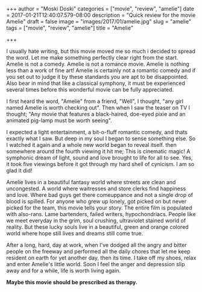 +++
author = "Moski Doski"
categories = ["movie", "review", "amelie"]
date = 2017-01-21T12:40:07.579-08:00
description = "Quick review for the movie Amelie"
draft = false
image = "images/2017/01/amelie.jpg"
slug = "amelie"
tags = ["movie", "review", "amelie"]
title = "Amelie"

+++

I usually hate writing, but this movie moved me so much i decided to spread the word. Let me make something perfectly clear right from the start. Amelie is not a comedy. Amelie is not a romance movie. Amelie is nothing less than a work of fine art! Amelie is certainly not a romantic comedy and if you set out to judge it by these standards you are apt to be disappointed. Also bear in mind that like a classical symphony, it must be experienced several times before this wonderful movie can be fully appreciated.

I first heard the word, "Amelie" from a friend, "Well", I thought, "any girl named Amelie is worth checking out". Then when I saw the teaser on TV I thought; "Any movie that features a black-haired, doe-eyed pixie and an animated pig-lamp must be worth seeing".

I expected a light entertainment, a bit-o-fluff romantic comedy, and thats exactly what I saw. But deep in my soul I began to sense something else. So I watched it again and a whole new world began to reveal itself. then somewhere around the fourth viewing it hit me; This is cinematic magic! A symphonic dream of light, sound and love brought to life for all to see. Yes, it took five viewings before it got through my hard shell of cynicism. I am so glad it did!

Amelie lives in a beautiful fantasy world where streets are clean and uncongested. A world where waitresses and store clerks find happiness and love. Where bad guys get there comeuppance and not a single drop of blood is spilled. For anyone who grew up lonely, got picked on but never picked for the team, this movie tells your story. The entire film is populated with also-rans. Lame bartenders, failed writers, hypochondriacs. People like we meet everyday in the grim, soul crushing, ultraviolet stained world of reality. But these lucky souls live in a beautiful, green and orange colored world where hope still lives and dreams still come true.

After a long, hard, day at work, when I've dodged all the angry and bitter people on the freeway and performed all the daily chores that let me keep resident on earth for yet another day, then its time. I take off my shoes, relax and enter Amelie's little world. Soon I feel the anger and depression slip away and for a while, life is worth living again.

**Maybe this movie should be prescribed as therapy.**